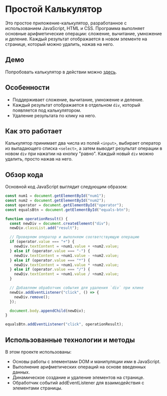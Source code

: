 # Простой Калькулятор

Это простое приложение-калькулятор, разработанное с использованием JavaScript, HTML и CSS. Программа выполняет основные арифметические операции: сложение, вычитание, умножение и деление. Каждый результат отображается в новом элементе на странице, который можно удалить, нажав на него.

## Демо

Попробовать калькулятор в действии можно [здесь](https://makarenkoooooo.github.io/calculator/).

## Особенности

- Поддерживает сложение, вычитание, умножение и деление.
- Каждый результат отображается в отдельном `div`, который появляется под калькулятором.
- Удаление результата по клику на него.

## Как это работает

Калькулятор принимает два числа из полей `<input>`, выбирает оператор из выпадающего списка `<select>`, а затем выводит результат операции в новом `div` при нажатии на кнопку "равно". Каждый новый `div` можно удалить, просто нажав на него.

## Обзор кода

Основной код JavaScript выглядит следующим образом:

```javascript
const num1 = document.getElementById("num1");
const num2 = document.getElementById("num2");
const operator = document.getElementById("operator");
const equalsBtn = document.getElementById("equals-btn");

function operationResult() {
  const newDiv = document.createElement("div");
  newDiv.classList.add("result");

  // Проверяем оператор и выполняем соответствующую операцию
  if (operator.value === "+") {
    newDiv.textContent = +num1.value + +num2.value;
  } else if (operator.value === "-") {
    newDiv.textContent = +num1.value - +num2.value;
  } else if (operator.value === "*") {
    newDiv.textContent = +num1.value * +num2.value;
  } else if (operator.value === "/") {
    newDiv.textContent = +num1.value / +num2.value;
  }

  // Добавляем обработчик события для удаления `div` при клике
  newDiv.addEventListener("click", () => {
    newDiv.remove();
  });

  document.body.appendChild(newDiv);
}

equalsBtn.addEventListener("click", operationResult);
```

## Использованные технологии и методы
В этом проекте использованы:

- Основы работы с элементами DOM и манипуляции ими в JavaScript.
- Выполнение арифметических операций на основе введенных данных.
- Динамическое создание и удаление элементов на странице.
- Обработчик событий addEventListener для взаимодействия с элементами страницы.
